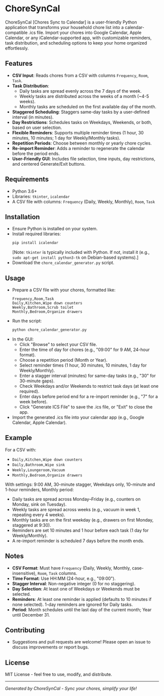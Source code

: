 # ChoreSynCal

ChoreSynCal [Chores Sync to Calendar] is a user-friendly Python application that transforms your household chore list into a calendar-compatible .ics file. Import your chores into Google Calendar, Apple Calendar, or any iCalendar-supported app, with customizable reminders, task distribution, and scheduling options to keep your home organized effortlessly.

## Features
- **CSV Input**: Reads chores from a CSV with columns `Frequency`, `Room`, `Task`.
- **Task Distribution**:
  - Daily tasks are spread evenly across the 7 days of the week.
  - Weekly tasks are distributed across the weeks of a month (~4-5 weeks).
  - Monthly tasks are scheduled on the first available day of the month.
- **Staggered Scheduling**: Staggers same-day tasks by a user-defined interval (in minutes).
- **Day Restrictions**: Schedules tasks on Weekdays, Weekends, or both, based on user selection.
- **Flexible Reminders**: Supports multiple reminder times (1 hour, 30 minutes, 10 minutes; 1 day for Weekly/Monthly tasks).
- **Repetition Periods**: Choose between monthly or yearly chore cycles.
- **Re-import Reminder**: Adds a reminder to regenerate the calendar before the period ends.
- **User-Friendly GUI**: Includes file selection, time inputs, day restrictions, and centered Generate/Exit buttons.

## Requirements
- Python 3.6+
- Libraries: `tkinter`, `icalendar`
- A CSV file with columns: `Frequency` (Daily, Weekly, Monthly), `Room`, `Task`

## Installation
- Ensure Python is installed on your system.
- Install required libraries:
  ```bash
  pip install icalendar
  ```
  [Note: `tkinter` is typically included with Python. If not, install it (e.g., `sudo apt-get install python3-tk` on Debian-based systems).]
- Download the `chore_calendar_generator.py` script.

## Usage
- Prepare a CSV file with your chores, formatted like:
  ```csv
  Frequency,Room,Task
  Daily,Kitchen,Wipe down counters
  Weekly,Bathroom,Scrub toilet
  Monthly,Bedroom,Organize drawers
  ```
- Run the script:
  ```bash
  python chore_calendar_generator.py
  ```
- In the GUI:
  - Click "Browse" to select your CSV file.
  - Enter the time of day for chores (e.g., "09:00" for 9 AM, 24-hour format).
  - Choose a repetition period (Month or Year).
  - Select reminder times (1 hour, 30 minutes, 10 minutes, 1 day for Weekly/Monthly).
  - Enter a stagger interval (minutes) for same-day tasks (e.g., "30" for 30-minute gaps).
  - Check Weekdays and/or Weekends to restrict task days (at least one required).
  - Enter days before period end for a re-import reminder (e.g., "7" for a week before).
  - Click "Generate ICS File" to save the .ics file, or "Exit" to close the app.
- Import the generated .ics file into your calendar app (e.g., Google Calendar, Apple Calendar).

## Example
For a CSV with:
- `Daily,Kitchen,Wipe down counters`
- `Daily,Bathroom,Wipe sink`
- `Weekly,Loungeroom,Vacuum`
- `Monthly,Bedroom,Organize drawers`

With settings: 9:00 AM, 30-minute stagger, Weekdays only, 10-minute and 1-hour reminders, Monthly period:
- Daily tasks are spread across Monday–Friday (e.g., counters on Monday, sink on Tuesday).
- Weekly tasks are spread across weeks (e.g., vacuum in week 1, repeating every 4 weeks).
- Monthly tasks are on the first weekday (e.g., drawers on first Monday, staggered at 9:30).
- Reminders are set 10 minutes and 1 hour before each task (1 day for Weekly/Monthly).
- A re-import reminder is scheduled 7 days before the month ends.

## Notes
- **CSV Format**: Must have `Frequency` (Daily, Weekly, Monthly, case-insensitive), `Room`, `Task` columns.
- **Time Format**: Use HH:MM (24-hour, e.g., "09:00").
- **Stagger Interval**: Non-negative integer (0 for no staggering).
- **Day Selection**: At least one of Weekdays or Weekends must be selected.
- **Reminders**: At least one reminder is applied (defaults to 10 minutes if none selected). 1-day reminders are ignored for Daily tasks.
- **Period**: Month schedules until the last day of the current month; Year until December 31.

## Contributing
- Suggestions and pull requests are welcome! Please open an issue to discuss improvements or report bugs.

## License
MIT License - feel free to use, modify, and distribute.

---
*Generated by ChoreSynCal - Sync your chores, simplify your life!*